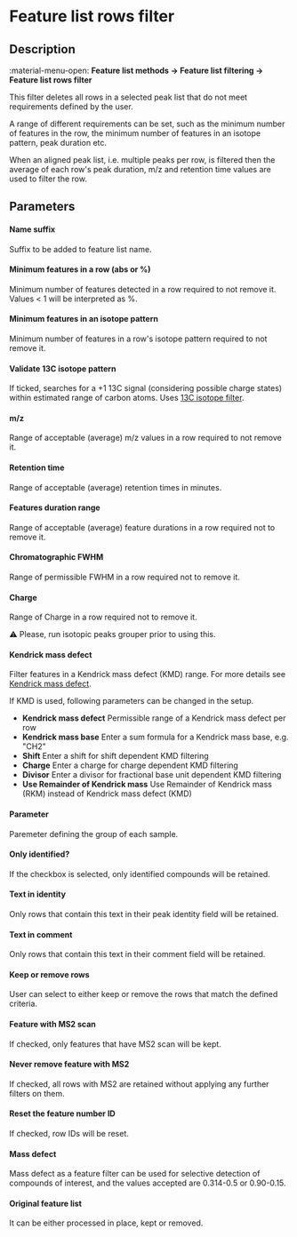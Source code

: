 # **Feature list rows filter**

## **Description**

:material-menu-open: **Feature list methods → Feature list filtering → Feature list rows filter** 

This filter deletes all rows in a selected peak list that do not meet requirements defined by the user.

A range of different requirements can be set, such as the minimum number of features in the row, the minimum number of features in an isotope pattern, peak duration etc. 

When an aligned peak list, i.e. multiple peaks per row, is filtered then the average of each row's peak duration, m/z and retention time values are used to filter the row.


## **Parameters**

#### **Name suffix**
Suffix to be added to feature list name.

#### **Minimum features in a row (abs or %)**
Minimum number of features detected in a row required to not remove it. Values < 1 will be interpreted as %.

#### **Minimum features in an isotope pattern**

Minimum number of features in a row's isotope pattern required to not remove it.

#### **Validate 13C isotope pattern**
If ticked, searches for a +1 13C signal (considering possible charge states) within estimated range of carbon atoms. Uses [13C isotope filter](../filter_isotope_filter/isotope_filter.md).

#### **m/z**
Range of acceptable (average) m/z values in a row required to not remove it.

#### **Retention time**
Range of acceptable (average) retention times in minutes.

#### **Features duration range**
Range of acceptable (average) feature durations in a row required not to remove it.

#### **Chromatographic FWHM**
Range of permissible FWHM in a row required not to remove it.

#### **Charge**
Range of Charge in a row required not to remove it.

:warning: Please, run isotopic peaks grouper prior to using this.

#### **Kendrick mass defect**
Filter features in a Kendrick mass defect (KMD) range. For more details see [Kendrick mass defect](../../visualization_modules/processed_additional/processed_additional.md#kendrick-mass-plot).

If KMD is used, following parameters can be changed in the setup.

- **Kendrick mass defect**
  Permissible range of a Kendrick mass defect per row
- **Kendrick mass base**
  Enter a sum formula for a Kendrick mass base, e.g. "CH2"
- **Shift**
  Enter a shift for shift dependent KMD filtering
- **Charge**
  Enter a charge for charge dependent KMD filtering
- **Divisor**
  Enter a divisor for fractional base unit dependent KMD filtering
- **Use Remainder of Kendrick mass**
  Use Remainder of Kendrick mass (RKM) instead of Kendrick mass defect (KMD)

#### **Parameter**
Paremeter defining the group of each sample.

#### **Only identified?**
If the checkbox is selected, only identified compounds will be retained.

#### **Text in identity**
Only rows that contain this text in their peak identity field will be retained.

#### **Text in comment**
Only rows that contain this text in their comment field will be retained.

#### **Keep or remove rows**
User can select to either keep or remove the rows that match the defined criteria.

#### **Feature with MS2 scan**
If checked, only features that have MS2 scan will be kept.

#### **Never remove feature with MS2**
If checked, all rows with MS2 are retained without applying any further filters on them.

#### **Reset the feature number ID**
If checked, row IDs will be reset.

#### **Mass defect**
Mass defect as a feature filter can be used for selective detection of compounds of interest, and the values accepted are 0.314-0.5 or 0.90-0.15.

#### **Original feature list**
It can be either processed in place, kept or removed.
